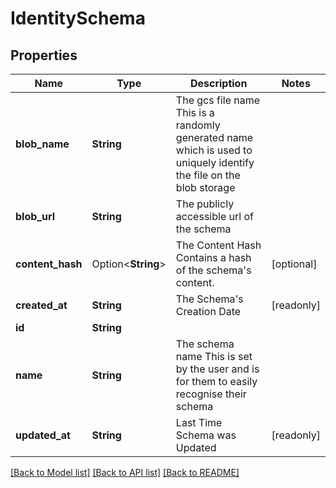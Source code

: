 # IdentitySchema

## Properties

Name | Type | Description | Notes
------------ | ------------- | ------------- | -------------
**blob_name** | **String** | The gcs file name  This is a randomly generated name which is used to uniquely identify the file on the blob storage | 
**blob_url** | **String** | The publicly accessible url of the schema | 
**content_hash** | Option<**String**> | The Content Hash  Contains a hash of the schema's content. | [optional]
**created_at** | **String** | The Schema's Creation Date | [readonly]
**id** | **String** |  | 
**name** | **String** | The schema name  This is set by the user and is for them to easily recognise their schema | 
**updated_at** | **String** | Last Time Schema was Updated | [readonly]

[[Back to Model list]](../README.md#documentation-for-models) [[Back to API list]](../README.md#documentation-for-api-endpoints) [[Back to README]](../README.md)


